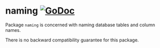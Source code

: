 # naming [![GoDoc](https://godoc.org/github.com/jjeffery/sqlstmt/private/naming?status.svg)](https://godoc.org/github.com/jjeffery/sqlstmt/private/naming)

Package `naming` is concerned with naming database tables
and column names.

There is no backward compatibility guarantee for this package.
